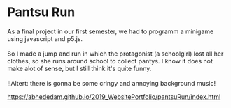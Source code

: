 # Pantsu Run
As a final project in our first semester, we had to programm a minigame using javascript and p5.js. <br> <br>
So I made a jump and run in which the protagonist (a schoolgirl) lost all her clothes, so she runs around school to collect pantys. I know it does not make alot of sense, but I still think it's quite funny. <br><br>
!!Altert: there is gonna be some cringy and annoying background music!

https://abhededam.github.io/2019_WebsitePortfolio/pantsuRun/index.html
